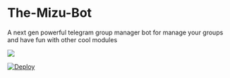 # The-Mizu-Bot
A next gen powerful telegram group manager bot for manage your groups and have fun with other cool modules 
<p align="leaft">
  <img src="https://telegra.ph/file/b9844274494fcde4e0589.jpg"'>
</p>
                                                             
[![Deploy](https://www.herokucdn.com/deploy/button.svg)](https://heroku.com/deploy?template=https://github.com/ImTheekshannBro/The-Anki-Vector)
